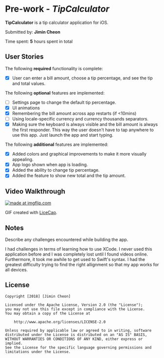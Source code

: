 # Pre-work - *TipCalculator*

**TipCalculator** is a tip calculator application for iOS.

Submitted by: **Jimin Cheon**

Time spent: **5** hours spent in total

## User Stories

The following **required** functionality is complete:

* [x] User can enter a bill amount, choose a tip percentage, and see the tip and total values.

The following **optional** features are implemented:
* [ ] Settings page to change the default tip percentage.
* [x] UI animations
* [x] Remembering the bill amount across app restarts (if <10mins)
* [ ] Using locale-specific currency and currency thousands separators.
* [x] Making sure the keyboard is always visible and the bill amount is always the first responder. This way the user doesn't have to tap anywhere to use this app. Just launch the app and start typing.

The following **additional** features are implemented:

- [x] Added colors and graphical improvements to make it more visually appealing.
- [x] App logo shown when app is loading.
- [x] Added the ability to change tip percentage.
- [x] Added the feature to show new total and the tip amount.

## Video Walkthrough 

<a href="https://imgflip.com/gif/22lxyh"><img src="https://i.imgflip.com/22lxyh.gif" title="made at imgflip.com"/></a>

GIF created with [LiceCap](http://www.cockos.com/licecap/).

## Notes

Describe any challenges encountered while building the app.

  I had challenges in terms of learning how to use XCode. I never used this application before and I was completely lost until
  I found videos online. Furthermore, it took me awhile to get used to Swift's syntax. I had the greatest difficulty trying
  to find the right allignment so that my app works for all devices. 

## License

    Copyright [2018] [Jimin Cheon]

    Licensed under the Apache License, Version 2.0 (the "License");
    you may not use this file except in compliance with the License.
    You may obtain a copy of the License at

        http://www.apache.org/licenses/LICENSE-2.0

    Unless required by applicable law or agreed to in writing, software
    distributed under the License is distributed on an "AS IS" BASIS,
    WITHOUT WARRANTIES OR CONDITIONS OF ANY KIND, either express or implied.
    See the License for the specific language governing permissions and
    limitations under the License.
